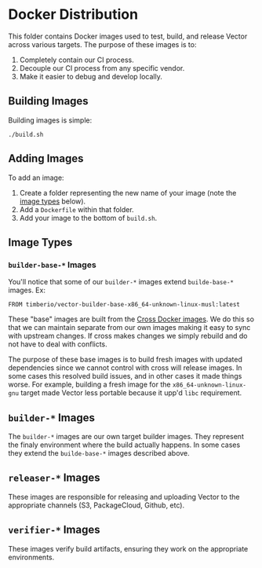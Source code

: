 # Docker Distribution

This folder contains Docker images used to test, build, and release Vector
across various targets. The purpose of these images is to:

1. Completely contain our CI process.
2. Decouple our CI process from any specific vendor.
3. Make it easier to debug and develop locally.

## Building Images

Building images is simple:

```
./build.sh
```

## Adding Images

To add an image:

1. Create a folder representing the new name of your image (note the
   [image types](#image-types) below).
2. Add a `Dockerfile` within that folder.
3. Add your image to the bottom of `build.sh`.

## Image Types

### `builder-base-*` Images

You'll notice that some of our `builder-*` images extend `builde-base-*`
images. Ex:

```
FROM timberio/vector-builder-base-x86_64-unknown-linux-musl:latest
```

These "base" images are built from the [Cross Docker images][cross_docker].
We do this so that we can maintain separate from our own images making it
easy to sync with upstream changes. If cross makes changes we simply rebuild
and do not have to deal with conflicts.

The purpose of these base images is to build fresh images with updated
dependencies since we cannot control with cross will release images. In some
cases this resolved build issues, and in other cases it made things worse.
For example, building a fresh image for the `x86_64-unknown-linux-gnu` target
made Vector less portable because it upp'd `libc` requirement.

## `builder-*` Images

The `builder-*` images are our own target builder images. They represent
the finaly environment where the build actually happens. In some cases they
extend the `builde-base-*` images described above.

## `releaser-*` Images

These images are responsible for releasing and uploading Vector to the
appropriate channels (S3, PackageCloud, Github, etc).

## `verifier-*` Images

These images verify build artifacts, ensuring they work on the appropriate
environments.


[cross_docker]: https://github.com/rust-embedded/cross/tree/master/docker